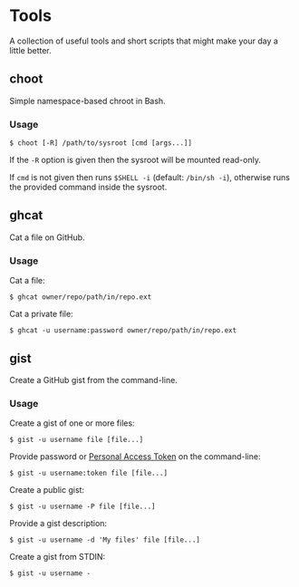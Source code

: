 # Tools

A collection of useful tools and short scripts that might make your day a little better.

## choot

Simple namespace-based chroot in Bash.

### Usage

```
$ choot [-R] /path/to/sysroot [cmd [args...]]
```

If the `-R` option is given then the sysroot will be mounted read-only.

If `cmd` is not given then runs `$SHELL -i` (default: `/bin/sh -i`), otherwise runs the provided command inside the sysroot.

## ghcat

Cat a file on GitHub.

### Usage

Cat a file:

```
$ ghcat owner/repo/path/in/repo.ext
```

Cat a private file:

```
$ ghcat -u username:password owner/repo/path/in/repo.ext
```

## gist

Create a GitHub gist from the command-line.

### Usage

Create a gist of one or more files:
```
$ gist -u username file [file...]
```

Provide password or [Personal Access Token](https://help.github.com/articles/creating-a-personal-access-token-for-the-command-line/)
on the command-line:
```
$ gist -u username:token file [file...]
```

Create a public gist:
```
$ gist -u username -P file [file...]
```

Provide a gist description:
```
$ gist -u username -d 'My files' file [file...]
```

Create a gist from STDIN:
```
$ gist -u username -
```
